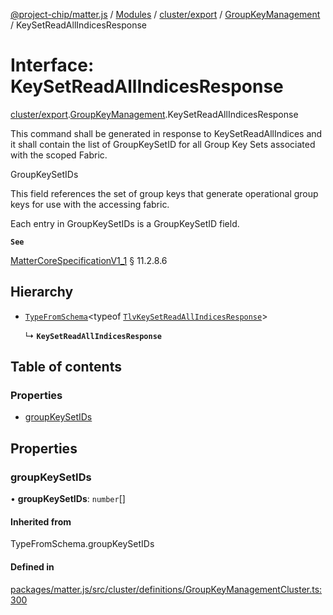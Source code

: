 [@project-chip/matter.js](../README.md) / [Modules](../modules.md) / [cluster/export](../modules/cluster_export.md) / [GroupKeyManagement](../modules/cluster_export.GroupKeyManagement.md) / KeySetReadAllIndicesResponse

# Interface: KeySetReadAllIndicesResponse

[cluster/export](../modules/cluster_export.md).[GroupKeyManagement](../modules/cluster_export.GroupKeyManagement.md).KeySetReadAllIndicesResponse

This command shall be generated in response to KeySetReadAllIndices and it shall contain the list of
GroupKeySetID for all Group Key Sets associated with the scoped Fabric.

GroupKeySetIDs

This field references the set of group keys that generate operational group keys for use with the accessing
fabric.

Each entry in GroupKeySetIDs is a GroupKeySetID field.

**`See`**

[MatterCoreSpecificationV1_1](spec_export.MatterCoreSpecificationV1_1.md) § 11.2.8.6

## Hierarchy

- [`TypeFromSchema`](../modules/tlv_export.md#typefromschema)\<typeof [`TlvKeySetReadAllIndicesResponse`](../modules/cluster_export.GroupKeyManagement.md#tlvkeysetreadallindicesresponse)\>

  ↳ **`KeySetReadAllIndicesResponse`**

## Table of contents

### Properties

- [groupKeySetIDs](cluster_export.GroupKeyManagement.KeySetReadAllIndicesResponse.md#groupkeysetids)

## Properties

### groupKeySetIDs

• **groupKeySetIDs**: `number`[]

#### Inherited from

TypeFromSchema.groupKeySetIDs

#### Defined in

[packages/matter.js/src/cluster/definitions/GroupKeyManagementCluster.ts:300](https://github.com/project-chip/matter.js/blob/3adaded6/packages/matter.js/src/cluster/definitions/GroupKeyManagementCluster.ts#L300)
